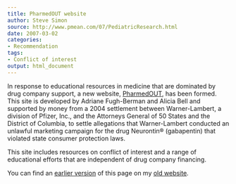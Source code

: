 ```yaml
---
title: PharmedOUT website
author: Steve Simon
source: http://www.pmean.com/07/PediatricResearch.html
date: 2007-03-02
categories:
- Recommendation
tags:
- Conflict of interest
output: html_document
---
```


In response to educational resources in medicine that are dominated by drug company support, a  new website, [PharmedOUT][pha1], has been formed. This site is developed by Adriane Fugh-Berman and Alicia Bell and supported by money from a 2004 settlement between Warner-Lambert, a division of Pfizer, Inc., and the Attorneys General of 50 States and the District of Columbia, to settle allegations that Warner-Lambert conducted an unlawful marketing campaign for the drug Neurontin® (gabapentin) that violated state consumer protection laws.

This site includes resources on conflict of interest and a range of educational efforts that are independent of drug company financing.

You can find an [earlier version][sim1] of this page on my [old website][sim2].

[sim1]: http://www.pmean.com/07/PharmedOutWebsite.html
[sim2]: http://www.pmean.com

[pha1]: www.pharmedout.org/index.htm

